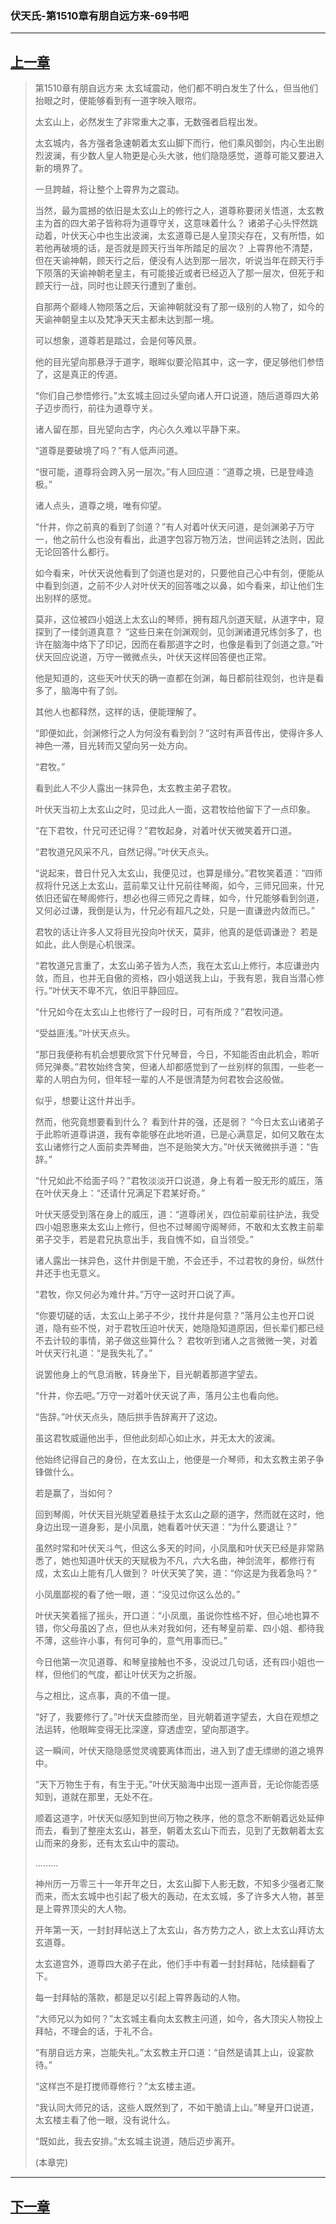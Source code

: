 ### 伏天氏-第1510章有朋自远方来-69书吧

--------
[上一章](./e629246cd3eec6ae06d7a8ef07c9d103.md)
--------


>
>
>
>第1510章有朋自远方来
>太玄域震动，他们都不明白发生了什么，但当他们抬眼之时，便能够看到有一道字映入眼帘。
>
>太玄山上，必然发生了非常重大之事，无数强者启程出发。
>
>太玄城内，各方强者急速朝着太玄山脚下而行，他们乘风御剑，内心生出剧烈波澜，有少数人皇人物更是心头大骇，他们隐隐感觉，道尊可能又要进入新的境界了。
>
>一旦跨越，将让整个上霄界为之震动。
>
>当然，最为震撼的依旧是太玄山上的修行之人，道尊称要闭关悟道，太玄教主为首的四大弟子皆称将为道尊守关，这意味着什么？
>诸弟子心头怦然跳动着，叶伏天心中也生出波澜，太玄道尊已是人皇顶尖存在，又有所悟，如若他再破境的话，是否就是顾天行当年所踏足的层次？
>上霄界他不清楚，但在天谕神朝，顾天行之后，便没有人达到那一层次，听说当年在顾天行手下陨落的天谕神朝老皇主，有可能接近或者已经迈入了那一层次，但死于和顾天行一战，同时也让顾天行遭到了重创。
>
>自那两个巅峰人物陨落之后，天谕神朝就没有了那一级别的人物了，如今的天谕神朝皇主以及梵净天天主都未达到那一境。
>
>可以想象，道尊若是踏过，会是何等风景。
>
>他的目光望向那悬浮于道字，眼眸似要沦陷其中，这一字，便足够他们参悟了，这是真正的传道。
>
>“你们自己参悟修行。”太玄城主回过头望向诸人开口说道，随后道尊四大弟子迈步而行，前往为道尊守关。
>
>诸人留在那，目光望向古字，内心久久难以平静下来。
>
>“道尊是要破境了吗？”有人低声问道。
>
>“很可能，道尊将会跨入另一层次。”有人回应道：“道尊之境，已是登峰造极。”
>
>诸人点头，道尊之境，唯有仰望。
>
>“什井，你之前真的看到了剑道？”有人对着叶伏天问道，是剑渊弟子万守一，他之前什么也没有看出，此道字包容万物万法，世间运转之法则，因此无论回答什么都行。
>
>如今看来，叶伏天说他看到了剑道也是对的，只要他自己心中有剑，便能从中看到剑道，之前不少人对叶伏天的回答嗤之以鼻，如今看来，却让他们生出别样的感觉。
>
>莫非，这位被四小姐送上太玄山的琴师，拥有超凡剑道天赋，从道字中，窥探到了一缕剑道真意？
>“这些日来在剑渊观剑，见剑渊诸道兄练剑多了，也许在脑海中烙下了印记，因而在看那道字之时，也像是看到了剑道之意。”叶伏天回应说道，万守一微微点头，叶伏天这样回答便也正常。
>
>他是知道的，这些天叶伏天的确一直都在剑渊，每日都前往观剑，也许是看多了，脑海中有了剑。
>
>其他人也都释然，这样的话，便能理解了。
>
>“即便如此，剑渊修行之人为何没有看到剑？”这时有声音传出，使得许多人神色一滞，目光转而又望向另一处方向。
>
>“君牧。”
>
>看到此人不少人露出一抹异色，太玄教主弟子君牧。
>
>叶伏天当初上太玄山之时，见过此人一面，这君牧给他留下了一点印象。
>
>“在下君牧，什兄可还记得？”君牧起身，对着叶伏天微笑着开口道。
>
>“君牧道兄风采不凡，自然记得。”叶伏天点头。
>
>“说起来，昔日什兄入太玄山，我便见过，也算是缘分。”君牧笑着道：“四师叔将什兄送上太玄山，蓝前辈又让什兄前往琴阁，如今，三师兄回来，什兄依旧还留在琴阁修行，想必也得三师兄之青睐，如今，什兄能够看到剑道，又何必过谦，我倒是认为，什兄必有超凡之处，只是一直谦逊内敛而已。”
>
>君牧的话让许多人又将目光投向叶伏天，莫非，他真的是低调谦逊？
>若是如此，此人倒是心机很深。
>
>“君牧道兄言重了，太玄山弟子皆为人杰，我在太玄山上修行，本应谦逊内敛，而且，也并无自傲的资格，四小姐送我上山，于我有恩，我自当潜心修行。”叶伏天不卑不亢，依旧平静回应。
>
>“什兄如今在太玄山上也修行了一段时日，可有所成？”君牧问道。
>
>“受益匪浅。”叶伏天点头。
>
>“那日我便称有机会想要欣赏下什兄琴音，今日，不知能否由此机会，聆听师兄弹奏。”君牧始终含笑，但诸人却都感觉到了一丝别样的氛围，一些老一辈的人明白为何，但年轻一辈的人不是很清楚为何君牧会这般做。
>
>似乎，想要让这什井出手。
>
>然而，他究竟想要看到什么？
>看到什井的强，还是弱？
>“今日太玄山诸弟子于此聆听道尊讲道，我有幸能够在此地听道，已是心满意足，如何又敢在太玄山诸修行之人面前卖弄琴曲，岂不是贻笑大方。”叶伏天微微拱手道：“告辞。”
>
>“什兄如此不给面子吗？”君牧淡淡开口说道，身上有着一股无形的威压，落在叶伏天身上：“还请什兄满足下君某好奇。”
>
>叶伏天感受到落在身上的威压，道：“道尊闭关，四位前辈前往护法，我受四小姐恩惠来太玄山上修行，但也不过琴阁守阁琴师，不敢和太玄教主前辈弟子交手，若是君兄执意出手，我自愧不如，自当领受。”
>
>诸人露出一抹异色，这什井倒是干脆，不会还手，不过君牧的身份，纵然什井还手也无意义。
>
>“君牧，你又何必为难什井。”万守一这时开口说了声。
>
>“你要切磋的话，太玄山上弟子不少，找什井是何意？”落月公主也开口说道，隐有些不悦，对于君牧压迫叶伏天，她隐隐知道原因，但长辈们都已经不去计较的事情，弟子做这些算什么？
>君牧听到诸人之言微微一笑，对着叶伏天行礼道：“是我失礼了。”
>
>说罢他身上的气息消散，转身坐下，目光朝着那道字望去。
>
>“什井，你去吧。”万守一对着叶伏天说了声，落月公主也看向他。
>
>“告辞。”叶伏天点头，随后拱手告辞离开了这边。
>
>虽这君牧威逼他出手，但他此刻却心如止水，并无太大的波澜。
>
>他始终记得自己的身份，在太玄山上，他便是一介琴师，和太玄教主弟子争锋做什么。
>
>若是赢了，当如何？
>
>回到琴阁，叶伏天目光眺望着悬挂于太玄山之巅的道字，然而就在这时，他身边出现一道身影，是小凤凰，她看着叶伏天道：“为什么要退让？”
>
>虽然时常和叶伏天斗气，但这么多天的时间，小凤凰和叶伏天已经是非常熟悉了，她也知道叶伏天的天赋极为不凡，六大名曲，神剑流年，都修行有成，太玄山上能有几人做到？
>叶伏天笑了笑，道：“你这是为我着急吗？”
>
>小凤凰鄙视的看了他一眼，道：“没见过你这么怂的。”
>
>叶伏天笑着摇了摇头，开口道：“小凤凰，虽说你性格不好，但心地也算不错，你父母虽凶了点，但也从未对我如何，还有琴皇前辈、四小姐、都待我不薄，这些许小事，有何可争的，意气用事而已。”
>
>今日他第一次见道尊、和琴皇接触也不多，没说过几句话，还有四小姐也一样，但他们的气度，都让叶伏天为之折服。
>
>与之相比，这点事，真的不值一提。
>
>“好了，我要修行了。”叶伏天盘膝而坐，目光朝着道字望去，大自在观想之法运转，他眼眸变得无比深邃，穿透虚空，望向那道字。
>
>这一瞬间，叶伏天隐隐感觉灵魂要离体而出，进入到了虚无缥缈的道之境界中。
>
>“天下万物生于有，有生于无。”叶伏天脑海中出现一道声音，无论你能否感知到，道就在那里，无处不在。
>
>顺着这道字，叶伏天似感知到世间万物之秩序，他的意念不断朝着远处延伸而去，看到了整座太玄山，甚至，朝着太玄山下而去，见到了无数朝着太玄山而来的身影，还有太玄山中的震动。
>
>………
>
>神州历一万零三十一年开年之日，太玄山脚下人影无数，不知多少强者汇聚而来，而太玄城中也引起了极大的轰动，在太玄城，多了许多大人物，甚至是上霄界顶尖的大人物。
>
>开年第一天，一封封拜帖送上了太玄山，各方势力之人，欲上太玄山拜访太玄道尊。
>
>太玄道宫外，道尊四大弟子在此，他们手中有着一封封拜帖，陆续翻看了下。
>
>每一封拜帖的落款，都是足以引起上霄界轰动的人物。
>
>“大师兄以为如何？”太玄城主看向太玄教主问道，如今，各大顶尖人物投上拜帖，不理会的话，于礼不合。
>
>“有朋自远方来，岂能失礼。”太玄教主开口道：“自然是请其上山，设宴款待。”
>
>“这样岂不是打搅师尊修行？”太玄楼主道。
>
>“我认同大师兄的话，这些人既然到了，不如干脆请上山。”琴皇开口说道，太玄楼主看了他一眼，没有说什么。
>
>“既如此，我去安排。”太玄城主说道，随后迈步离开。
>
>(本章完)
>
>

--------
[下一章](./3b77190d875d0f3d0fefd4110bfd8aeb.md)
--------
